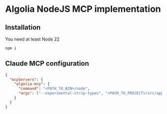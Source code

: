 # Algolia NodeJS MCP implementation

## Installation

You need at least Node 22

```sh
npm i
```

## Claude MCP configuration

```json
{
  "mcpServers": {
    "algolia-mcp": {
      "command": "<PATH_TO_BIN>/node",
      "args": ["--experimental-strip-types", "<PATH_TO_PROJECT>/src/app.ts"]
    }
  }
}
```
